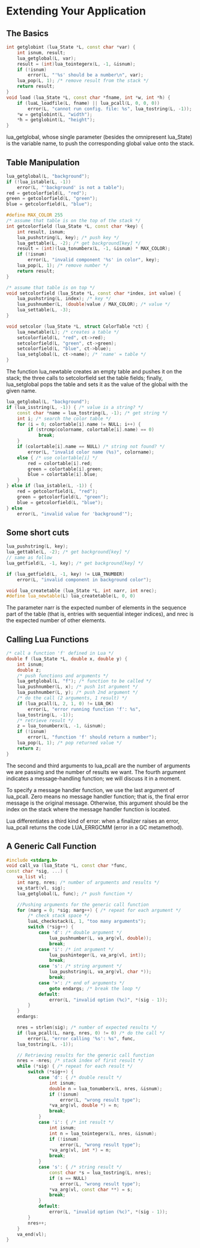 # Extending Your Application #

## The Basics ##

```cpp
int getglobint (lua_State *L, const char *var) {
    int isnum, result;
    lua_getglobal(L, var);
    result = (int)lua_tointegerx(L, -1, &isnum);
    if (!isnum)
        error(L, "'%s' should be a number\n", var);
    lua_pop(L, 1); /* remove result from the stack */
    return result;
}
void load (lua_State *L, const char *fname, int *w, int *h) {
    if (luaL_loadfile(L, fname) || lua_pcall(L, 0, 0, 0))
        error(L, "cannot run config. file: %s", lua_tostring(L, -1));
    *w = getglobint(L, "width");
    *h = getglobint(L, "height");
}
```

lua_getglobal, whose single parameter (besides the omnipresent lua_State) is the variable name, to push the corresponding global value onto the stack.

## Table Manipulation ##

```cpp
lua_getglobal(L, "background");
if (!lua_istable(L, -1))
    error(L, "'background' is not a table");
red = getcolorfield(L, "red");
green = getcolorfield(L, "green");
blue = getcolorfield(L, "blue");
```

```cpp
#define MAX_COLOR 255
/* assume that table is on the top of the stack */
int getcolorfield (lua_State *L, const char *key) {
    int result, isnum;
    lua_pushstring(L, key); /* push key */
    lua_gettable(L, -2); /* get background[key] */
    result = (int)(lua_tonumberx(L, -1, &isnum) * MAX_COLOR);
    if (!isnum)
        error(L, "invalid component '%s' in color", key);
    lua_pop(L, 1); /* remove number */
    return result;
}
```

```cpp
/* assume that table is on top */
void setcolorfield (lua_State *L, const char *index, int value) {
    lua_pushstring(L, index); /* key */
    lua_pushnumber(L, (double)value / MAX_COLOR); /* value */
    lua_settable(L, -3);
}
```

```cpp
void setcolor (lua_State *L, struct ColorTable *ct) {
    lua_newtable(L); /* creates a table */
    setcolorfield(L, "red", ct->red);
    setcolorfield(L, "green", ct->green);
    setcolorfield(L, "blue", ct->blue);
    lua_setglobal(L, ct->name); /* 'name' = table */
}
```

The function lua_newtable creates an empty table and pushes it on the stack; the three calls to setcolorfield set the table fields; finally, lua_setglobal pops the table and sets it as the value of the global with the given name.

```cpp
lua_getglobal(L, "background");
if (lua_isstring(L, -1)) { /* value is a string? */
    const char *name = lua_tostring(L, -1); /* get string */
    int i; /* search the color table */
    for (i = 0; colortable[i].name != NULL; i++) {
        if (strcmp(colorname, colortable[i].name) == 0)
            break;
    }
    if (colortable[i].name == NULL) /* string not found? */
        error(L, "invalid color name (%s)", colorname);
    else { /* use colortable[i] */
        red = colortable[i].red;
        green = colortable[i].green;
        blue = colortable[i].blue;
    }
} else if (lua_istable(L, -1)) {
    red = getcolorfield(L, "red");
    green = getcolorfield(L, "green");
    blue = getcolorfield(L, "blue");
} else
    error(L, "invalid value for 'background'");
```

## Some short cuts ##

```cpp
lua_pushstring(L, key);
lua_gettable(L, -2); /* get background[key] */
// same as follow
lua_getfield(L, -1, key); /* get background[key] */
```

```cpp
if (lua_getfield(L, -1, key) != LUA_TNUMBER)
    error(L, "invalid component in background color");
```

```cpp
void lua_createtable (lua_State *L, int narr, int nrec);
#define lua_newtable(L) lua_createtable(L, 0, 0)
```

The parameter narr is the expected number of elements in the sequence part of the table (that is, entries with sequential integer indices), and nrec is the expected number of other elements.

## Calling Lua Functions ##

```cpp
/* call a function 'f' defined in Lua */
double f (lua_State *L, double x, double y) {
    int isnum;
    double z;
    /* push functions and arguments */
    lua_getglobal(L, "f"); /* function to be called */
    lua_pushnumber(L, x); /* push 1st argument */
    lua_pushnumber(L, y); /* push 2nd argument */
    /* do the call (2 arguments, 1 result) */
    if (lua_pcall(L, 2, 1, 0) != LUA_OK)
        error(L, "error running function 'f': %s",
    lua_tostring(L, -1));
    /* retrieve result */
    z = lua_tonumberx(L, -1, &isnum);
    if (!isnum)
        error(L, "function 'f' should return a number");
    lua_pop(L, 1); /* pop returned value */
    return z;
}
```

The second and third arguments to lua_pcall are the number of arguments we are passing and the number of results we want. The fourth argument indicates a message-handling function; we will discuss it in a moment.

To specify a message handler function, we use the last argument of lua_pcall. Zero means no message handler function; that is, the final error message is the original message. Otherwise, this argument should be the index on the stack where the message handler function is located.

Lua differentiates a third kind of error: when a finalizer raises an error, lua_pcall returns the code LUA_ERRGCMM (error in a GC metamethod).

## A Generic Call Function ##

```cpp
#include <stdarg.h>
void call_va (lua_State *L, const char *func,
const char *sig, ...) {
    va_list vl;
    int narg, nres; /* number of arguments and results */
    va_start(vl, sig);
    lua_getglobal(L, func); /* push function */

    //Pushing arguments for the generic call function
    for (narg = 0; *sig; narg++) { /* repeat for each argument */
        /* check stack space */
        luaL_checkstack(L, 1, "too many arguments");
        switch (*sig++) {
            case 'd': /* double argument */
                lua_pushnumber(L, va_arg(vl, double));
                break;
            case 'i': /* int argument */
                lua_pushinteger(L, va_arg(vl, int));
                break;
            case 's': /* string argument */
                lua_pushstring(L, va_arg(vl, char *));
                break;
            case '>': /* end of arguments */
                goto endargs; /* break the loop */
            default:
                error(L, "invalid option (%c)", *(sig - 1));
        }
    }
    endargs:

    nres = strlen(sig); /* number of expected results */
    if (lua_pcall(L, narg, nres, 0) != 0) /* do the call */
        error(L, "error calling '%s': %s", func,
    lua_tostring(L, -1));

    // Retrieving results for the generic call function
    nres = -nres; /* stack index of first result */
    while (*sig) { /* repeat for each result */
        switch (*sig++) {
            case 'd': { /* double result */
                int isnum;
                double n = lua_tonumberx(L, nres, &isnum);
                if (!isnum)
                    error(L, "wrong result type");
                *va_arg(vl, double *) = n;
                break;
            }
            case 'i': { /* int result */
                int isnum;
                int n = lua_tointegerx(L, nres, &isnum);
                if (!isnum)
                    error(L, "wrong result type");
                *va_arg(vl, int *) = n;
                break;
            }
            case 's': { /* string result */
                const char *s = lua_tostring(L, nres);
                if (s == NULL)
                    error(L, "wrong result type");
                *va_arg(vl, const char **) = s;
                break;
            }
            default:
                error(L, "invalid option (%c)", *(sig - 1));
        }
        nres++;
    }
    va_end(vl);
}
```
